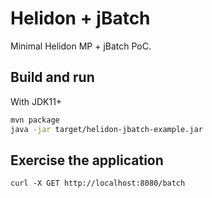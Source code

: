 # Helidon + jBatch

Minimal Helidon MP + jBatch PoC.

## Build and run

With JDK11+
```bash
mvn package
java -jar target/helidon-jbatch-example.jar
```

## Exercise the application

```
curl -X GET http://localhost:8080/batch
```